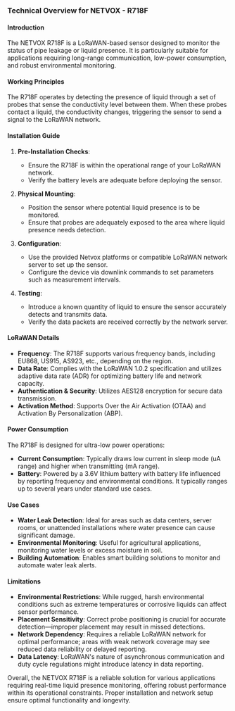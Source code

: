 ### Technical Overview for NETVOX - R718F

#### Introduction
The NETVOX R718F is a LoRaWAN-based sensor designed to monitor the status of pipe leakage or liquid presence. It is particularly suitable for applications requiring long-range communication, low-power consumption, and robust environmental monitoring.

#### Working Principles
The R718F operates by detecting the presence of liquid through a set of probes that sense the conductivity level between them. When these probes contact a liquid, the conductivity changes, triggering the sensor to send a signal to the LoRaWAN network.

#### Installation Guide
1. **Pre-Installation Checks**:
   - Ensure the R718F is within the operational range of your LoRaWAN network.
   - Verify the battery levels are adequate before deploying the sensor.

2. **Physical Mounting**:
   - Position the sensor where potential liquid presence is to be monitored.
   - Ensure that probes are adequately exposed to the area where liquid presence needs detection.

3. **Configuration**:
   - Use the provided Netvox platforms or compatible LoRaWAN network server to set up the sensor.
   - Configure the device via downlink commands to set parameters such as measurement intervals.

4. **Testing**:
   - Introduce a known quantity of liquid to ensure the sensor accurately detects and transmits data.
   - Verify the data packets are received correctly by the network server.

#### LoRaWAN Details
- **Frequency**: The R718F supports various frequency bands, including EU868, US915, AS923, etc., depending on the region.
- **Data Rate**: Complies with the LoRaWAN 1.0.2 specification and utilizes adaptive data rate (ADR) for optimizing battery life and network capacity.
- **Authentication & Security**: Utilizes AES128 encryption for secure data transmission.
- **Activation Method**: Supports Over the Air Activation (OTAA) and Activation By Personalization (ABP).

#### Power Consumption
The R718F is designed for ultra-low power operations:
- **Current Consumption**: Typically draws low current in sleep mode (uA range) and higher when transmitting (mA range).
- **Battery**: Powered by a 3.6V lithium battery with battery life influenced by reporting frequency and environmental conditions. It typically ranges up to several years under standard use cases.

#### Use Cases
- **Water Leak Detection**: Ideal for areas such as data centers, server rooms, or unattended installations where water presence can cause significant damage.
- **Environmental Monitoring**: Useful for agricultural applications, monitoring water levels or excess moisture in soil.
- **Building Automation**: Enables smart building solutions to monitor and automate water leak alerts.

#### Limitations
- **Environmental Restrictions**: While rugged, harsh environmental conditions such as extreme temperatures or corrosive liquids can affect sensor performance.
- **Placement Sensitivity**: Correct probe positioning is crucial for accurate detection—improper placement may result in missed detections.
- **Network Dependency**: Requires a reliable LoRaWAN network for optimal performance; areas with weak network coverage may see reduced data reliability or delayed reporting.
- **Data Latency**: LoRaWAN's nature of asynchronous communication and duty cycle regulations might introduce latency in data reporting.

Overall, the NETVOX R718F is a reliable solution for various applications requiring real-time liquid presence monitoring, offering robust performance within its operational constraints. Proper installation and network setup ensure optimal functionality and longevity.